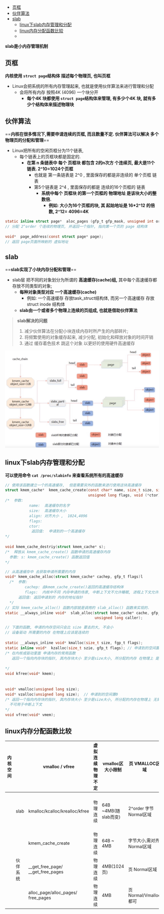 - [页框](#页框)
- [伙伴算法](#伙伴算法)
- [slab](#slab)
  - [linux下slab内存管理和分配](#linux下slab内存管理和分配)
  - [linux内存分配函数比较](#linux内存分配函数比较)
  - 



**slab是小内存管理机制**



## 页框

**内核使用 `struct page`结构体 描述每个物理页,  也叫页框**

- Linux会把系统的所有内存管理起来, 也就是使用伙伴算法来进行管理和分配
  - 会将所有内存 按照4K (4096) 一个块分开
    - **每个4K 块都使用 `struct page`结构体来管理,  有多少个4K 块, 就有多少个结构体来描述物理块**



## 伙伴算法

==**内核在很多情况下,需要申请连续的页框, 而且数量不定. 伙伴算法可以解决 多个物理页的分配和管理**==

- Linux把所有的空闲页框分为11个链表,
  - 每个链表上的页框块都是固定的.
    - **在第 n 条链表中 每个 页框块 都包含  2的n次方  个连续页, 最大是11个链表. 2^10=1024个页框**
      - 也就是 第一条链表是 2^0 ,  里面保存的都是非连续的 单个页框 链表
      - 第5个链表是 2^4 , 里面保存的都是 连续的16个页框的  链表
        - **系统中每个 页框块  的第一个页框的 物理地址 是该块大小的整数倍.**
          - **例如: 大小为16个页框的块, 其 起始地址是 16*2^12 的倍数,  2^12= 4096=4K**

```c
static inline struct page*  aloc_pages (gfp_t gfp_mask, unsigned int order);
// 分配 2^order 个连续的物理页, 并返回一个指针, 指向第一个页的 page 结构体

void*  page_address(const struct page* page);
// 返回 page页面所映射的 虚拟地址
```



## slab

==**slab实现了小块内存分配和管理**==

- slab层 把不同的对象划分为所谓的  **高速缓存(cache)组,** 其中每个高速缓存都存放不同类型的对象;
  - **每种对象类型对应 一个高速缓存(cache)**
    - 例如: 一个高速缓存 存放task_struct结构体, 而另一个高速缓存 存放 struct inode 结构体
  - **slab由一个或者多个物理上连续的页组成,  也就是借助伙伴算法**

> **slab解决的问题**
>
> 1. 减少伙伴算法在分配小块连续内存时所产生的内部碎片;
> 2. 将频繁使用的对象缓存起来, 减少分配, 初始化和释放对象的时间开销
> 3. 通过 缓存着色技术 跳这个对象 以更好的使用硬件高速缓存

![slab.png](./jpg/slab.png)







## linux下slab内存管理和分配

**可以使用命令 `cat /proc/slabinfo` 来查看系统所有的高速缓存**

```c
// 使用该函数建立一个的高速缓存,  但是需要另外的函数来进行使用这块高速缓存
struct kmem_cache*  kmem_cache_create(const char* name, size_t size, size_t align,
                                      unsigned long flags, void (*ctor)(void*) );
/*  参数:
		   name:  高速缓存的名字
		   size:  高速缓存大小
		   align: 对齐大小 ,  1024,4096
		   flags: 
		   ctor: 
			返回值:  申请到的一个高速缓存 
*/

void kmem_cache_destriy(struct kmem_cache* s);
/*  释放从 kmem_cache_create() 函数申请的高速缓存内存
  参数: s: kmem_cache_create() 函数返回值
*/


```

```c
// 从高速缓存中 去获取申请所需要的内存
void* kmem_cache_alloc(struct kmem_cache* cachep, gfp_t flags)l
  /*  参数:
         cachep: 由kmem_cache_create()返回的高速缓存结构体
         flags:  内核中不同 内存申请的场景, 中断上下文不允许睡眠, 进程上下文允许睡眠,普通内存还是高速缓存
      返回值: 返回申请到的 内存的地址指针
  */
// 实际 kmem_cache_alloc() 函数内部就是调用的 slab_alloc() 函数来实现的.
static __always_inline void*  slab_alloc(struct keme_cache* cache, gfp_t flags,
                                         unsigned long caller);
```





```c
// 下面的函数, 申请的内存空间只会比 size 要去的大, 不会小
// 设备驱动 所需要的内存 在物理上应该是连续的

static __always_inline void* kmalloc(size_t size, fgp_t flags);
static inline void*  kzalloc(size_t szie, gfp_t flags); // 申请到的空间置0
/* 在内核或驱动里面 申请内存的常用函数
   返回一个指向内存块的指针, 其内存块大小 至少是size大小, 所分配的内存 在物理上 是连续的.
   
*/
void kfree(void* kmem);


void* vmalloc(unsigned long size);
void* vzalloc(unsigned long size);  // 申请到的空间置0
/* 返回一个指向内存块的指针, 其内存块大小 至少是size大小, 所分配的内存在物理上 无需连续.
  不可用于中断上下文
*/
void vfree(void* vmem);

```





## linux内存分配函数比较

| 内核空间 |          | vmalloc / vfree                    | 虚拟  连续  物理  不定 | vmalloc区大小限制    | 页      VMALLOC区域          | 可能睡眠, 不能从中断上下文中调用, 或其他不允许阻塞情况下调用.   VMALLOC区域vmalloc_start 至 vmalloc_end 之间, vmalloc 比 kmlloc慢, 适用于分配大内存. |
| :------- | -------- | ---------------------------------- | ---------------------- | -------------------- | ---------------------------- | ------------------------------------------------------------ |
|          | slab     | kmalloc/kcalloc/krealloc/kfree     | 物理连续               | 64B ~4MB(随slab而变) | 2^order 字节Normal区域       | 大小有限, 不如vmalloc/malloc大. 最 大/小 值由 `KMALLOC_MIN_SIZE / KMALLOC_SHIFT_MAX`, 对应 64B/4MB.  从 `/proc/slabinfo` 中的 malloc-xxxx 中分配, 建立在 `kmem_cache_create` 基础之上 |
|          |          | kmem_cache_create                  | 物理连续               | 64B ~ 4MB            | 字节大小,需对齐.  Normal区域 | 便于固定大小数据的频繁分配和释放, 分配时从缓存池中获取地址, 释放时页不一定真正释放内存. 通过 slab进行管理 |
|          | 伙伴系统 | __get_free_page/ __get_free_pages  | 物理连续               | 4MB(1024页)          | 页   Normal区域              | __get_free_pages基于alloc_pages, 但是限定不能使用 HIGHMEM    |
|          |          | alloc_page/alloc_pages/ free_pages | 物理连续               | 4MB                  | 页   Normal/Vmalloc 都可     | CONFIG_FORCE_MAX_ZONEORDER 定义了最大页数11, 从0开始到10,   2^10 , 一次能分配到的最大的页数是 1024 |



